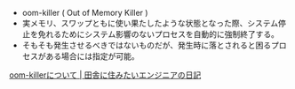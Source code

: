 * oom-killer ( Out of Memory Killer )
* 実メモリ、スワップともに使い果たしたような状態となった際、システム停止を免れるためにシステム影響のないプロセスを自動的に強制終了する。
* そもそも発生させるべきではないものだが、発生時に落とされると困るプロセスがある場合には指定が可能。

[oom-killerについて | 田舎に住みたいエンジニアの日記](http://blog.ybbo.net/2013/07/10/oom-killer%E3%81%AB%E3%81%A4%E3%81%84%E3%81%A6/)